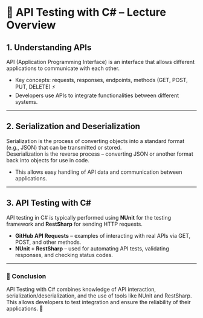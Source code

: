 # 🧩 API Testing with C# – Lecture Overview

## 1. Understanding APIs

API (Application Programming Interface) is an interface that allows different applications to communicate with each other.

- Key concepts: requests, responses, endpoints, methods (GET, POST, PUT, DELETE) ⚡  
- Developers use APIs to integrate functionalities between different systems.

---

## 2. Serialization and Deserialization

Serialization is the process of converting objects into a standard format (e.g., JSON) that can be transmitted or stored.  
Deserialization is the reverse process – converting JSON or another format back into objects for use in code.

- This allows easy handling of API data and communication between applications.

---

## 3. API Testing with C#

API testing in C# is typically performed using **NUnit** for the testing framework and **RestSharp** for sending HTTP requests.

- **GitHub API Requests** – examples of interacting with real APIs via GET, POST, and other methods.  
- **NUnit + RestSharp** – used for automating API tests, validating responses, and checking status codes.

---

### 🏁 Conclusion

API Testing with C# combines knowledge of API interaction, serialization/deserialization, and the use of tools like NUnit and RestSharp. This allows developers to test integration and ensure the reliability of their applications. 🚀
